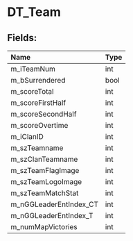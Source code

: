 # DT_Team

## Fields:

| Name | Type |
| :--- | :--- |
| m_iTeamNum | int |
| m_bSurrendered | bool |
| m_scoreTotal | int |
| m_scoreFirstHalf | int |
| m_scoreSecondHalf | int |
| m_scoreOvertime | int |
| m_iClanID | int |
| m_szTeamname | int |
| m_szClanTeamname | int |
| m_szTeamFlagImage | int |
| m_szTeamLogoImage | int |
| m_szTeamMatchStat | int |
| m_nGGLeaderEntIndex_CT | int |
| m_nGGLeaderEntIndex_T | int |
| m_numMapVictories | int |
